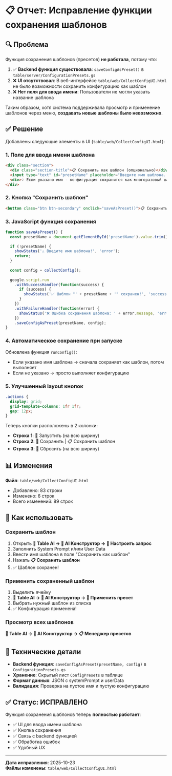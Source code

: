 # 📋 Отчет: Исправление функции сохранения шаблонов

## 🔍 Проблема

Функция сохранения шаблонов (пресетов) **не работала**, потому что:

1. ✅ **Backend функция существовала**: `saveConfigAsPreset()` в `table/server/ConfigurationPresets.gs`
2. ❌ **UI отсутствовал**: В веб-интерфейсе `table/web/CollectConfigUI.html` не было возможности сохранить конфигурацию как шаблон
3. ❌ **Нет поля для ввода имени**: Пользователи не могли указать название шаблона

Таким образом, хотя система поддерживала просмотр и применение шаблонов через меню, **создавать новые шаблоны было невозможно**.

## ✅ Решение

Добавлены следующие элементы в UI (`table/web/CollectConfigUI.html`):

### 1. Поле для ввода имени шаблона
```html
<div class="section">
  <div class="section-title">📋 Сохранить как шаблон (опционально)</div>
  <input type="text" id="presetName" placeholder="Введите имя шаблона..." />
  <div>💡 Если указано имя - конфигурация сохранится как многоразовый шаблон</div>
</div>
```

### 2. Кнопка "Сохранить шаблон"
```html
<button class="btn btn-secondary" onclick="saveAsPreset()">📋 Сохранить шаблон</button>
```

### 3. JavaScript функция сохранения
```javascript
function saveAsPreset() {
  const presetName = document.getElementById('presetName').value.trim();
  
  if (!presetName) {
    showStatus('⚠️ Введите имя шаблона!', 'error');
    return;
  }
  
  const config = collectConfig();
  
  google.script.run
    .withSuccessHandler(function(success) {
      if (success) {
        showStatus('✅ Шаблон "' + presetName + '" сохранен!', 'success');
      }
    })
    .withFailureHandler(function(error) {
      showStatus('❌ Ошибка сохранения шаблона: ' + error.message, 'error');
    })
    .saveConfigAsPreset(presetName, config);
}
```

### 4. Автоматическое сохранение при запуске
Обновлена функция `runConfig()`:
- Если указано имя шаблона → сначала сохраняет как шаблон, потом выполняет
- Если не указано → просто выполняет конфигурацию

### 5. Улучшенный layout кнопок
```css
.actions {
  display: grid;
  grid-template-columns: 1fr 1fr;
  gap: 12px;
}
```

Теперь кнопки расположены в 2 колонки:
- **Строка 1**: 🚀 Запустить (на всю ширину)
- **Строка 2**: 💾 Сохранить | 📋 Сохранить шаблон
- **Строка 3**: 🔄 Сбросить (на всю ширину)

## 📊 Изменения

**Файл**: `table/web/CollectConfigUI.html`
- Добавлено: 83 строки
- Изменено: 6 строк
- Всего изменений: 89 строк

## 🎯 Как использовать

### Сохранить шаблон
1. Открыть **🤖 Table AI → 🎯 AI Конструктор → 🎯 Настроить запрос**
2. Заполнить System Prompt и/или User Data
3. Ввести имя шаблона в поле "Сохранить как шаблон"
4. Нажать **📋 Сохранить шаблон**
5. ✅ Шаблон сохранен!

### Применить сохраненный шаблон
1. Выделить ячейку
2. **🤖 Table AI → 🎯 AI Конструктор → 🎨 Применить пресет**
3. Выбрать нужный шаблон из списка
4. ✅ Конфигурация применена!

### Просмотр всех шаблонов
**🤖 Table AI → 🎯 AI Конструктор → 📋 Менеджер пресетов**

## 🔧 Технические детали

- **Backend функция**: `saveConfigAsPreset(presetName, config)` в `ConfigurationPresets.gs`
- **Хранение**: Скрытый лист `ConfigPresets` в таблице
- **Формат данных**: JSON с systemPrompt и userData
- **Валидация**: Проверка на пустое имя и пустую конфигурацию

## ✅ Статус: ИСПРАВЛЕНО

Функция сохранения шаблонов теперь **полностью работает**:
- ✅ UI для ввода имени шаблона
- ✅ Кнопка сохранения
- ✅ Связь с backend функцией
- ✅ Обработка ошибок
- ✅ Удобный UX

---

**Дата исправления**: 2025-10-23  
**Файлы изменены**: `table/web/CollectConfigUI.html`
